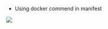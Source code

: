 * Using docker commend in manifest 

![](/Users/jaroslaw.ksiazek/Library/Application%20Support/marktext/images/2022-07-25-08-22-38-image.png)
